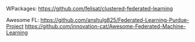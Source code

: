 WPackages:
https://github.com/felisat/clustered-federated-learning




Awesome FL:
https://github.com/anshulg825/Federated-Learning-Purdue-Project
https://github.com/innovation-cat/Awesome-Federated-Machine-Learning
